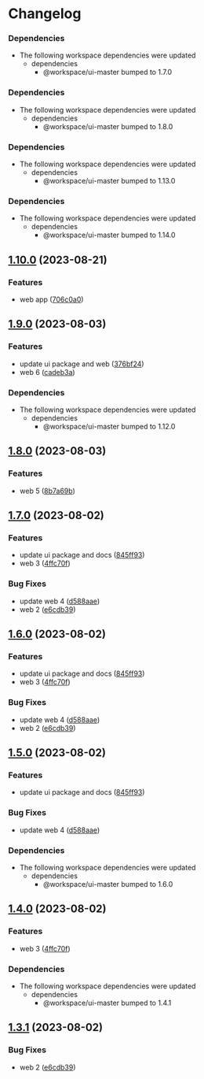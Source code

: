 # Changelog

### Dependencies

* The following workspace dependencies were updated
  * dependencies
    * @workspace/ui-master bumped to 1.7.0

### Dependencies

* The following workspace dependencies were updated
  * dependencies
    * @workspace/ui-master bumped to 1.8.0

### Dependencies

* The following workspace dependencies were updated
  * dependencies
    * @workspace/ui-master bumped to 1.13.0

### Dependencies

* The following workspace dependencies were updated
  * dependencies
    * @workspace/ui-master bumped to 1.14.0

## [1.10.0](https://github.com/alojzy231/release-please-playground/compare/web-v1.9.2...web-v1.10.0) (2023-08-21)


### Features

* web app ([706c0a0](https://github.com/alojzy231/release-please-playground/commit/706c0a0ab95bb8265f15e4ccee97ed01615aac46))

## [1.9.0](https://github.com/alojzy231/release-please-playground/compare/web-v1.8.0...web-v1.9.0) (2023-08-03)


### Features

* update ui package and web ([376bf24](https://github.com/alojzy231/release-please-playground/commit/376bf24cf1868d6243c9004f84ac772424d720bf))
* web 6 ([cadeb3a](https://github.com/alojzy231/release-please-playground/commit/cadeb3a26f5d5a7cd2e07ce7ebcd418201195082))


### Dependencies

* The following workspace dependencies were updated
  * dependencies
    * @workspace/ui-master bumped to 1.12.0

## [1.8.0](https://github.com/alojzy231/release-please-playground/compare/web-v1.7.1...web-v1.8.0) (2023-08-03)


### Features

* web 5 ([8b7a69b](https://github.com/alojzy231/release-please-playground/commit/8b7a69bab5975442cf39e34ec1b02f8ad0b6f7d2))

## [1.7.0](https://github.com/alojzy231/release-please-playground/compare/web-v1.6.1...web-v1.7.0) (2023-08-02)


### Features

* update ui package and docs ([845ff93](https://github.com/alojzy231/release-please-playground/commit/845ff930b0dd54f49463a2832a52f77b4ccbd55c))
* web 3 ([4ffc70f](https://github.com/alojzy231/release-please-playground/commit/4ffc70f60cd6d5dd90bc18fb8172f3ea06530aea))


### Bug Fixes

* update web 4 ([d588aae](https://github.com/alojzy231/release-please-playground/commit/d588aaed552f669e83a98a0598ef4b603c31f7e4))
* web 2 ([e6cdb39](https://github.com/alojzy231/release-please-playground/commit/e6cdb39615fe99b01a3aee37771387e38cf49ad8))

## [1.6.0](https://github.com/alojzy231/release-please-playground/compare/web-v1.5.1...web-v1.6.0) (2023-08-02)


### Features

* update ui package and docs ([845ff93](https://github.com/alojzy231/release-please-playground/commit/845ff930b0dd54f49463a2832a52f77b4ccbd55c))
* web 3 ([4ffc70f](https://github.com/alojzy231/release-please-playground/commit/4ffc70f60cd6d5dd90bc18fb8172f3ea06530aea))


### Bug Fixes

* update web 4 ([d588aae](https://github.com/alojzy231/release-please-playground/commit/d588aaed552f669e83a98a0598ef4b603c31f7e4))
* web 2 ([e6cdb39](https://github.com/alojzy231/release-please-playground/commit/e6cdb39615fe99b01a3aee37771387e38cf49ad8))

## [1.5.0](https://github.com/alojzy231/release-please-playground/compare/web-v1.4.0...web-v1.5.0) (2023-08-02)


### Features

* update ui package and docs ([845ff93](https://github.com/alojzy231/release-please-playground/commit/845ff930b0dd54f49463a2832a52f77b4ccbd55c))


### Bug Fixes

* update web 4 ([d588aae](https://github.com/alojzy231/release-please-playground/commit/d588aaed552f669e83a98a0598ef4b603c31f7e4))


### Dependencies

* The following workspace dependencies were updated
  * dependencies
    * @workspace/ui-master bumped to 1.6.0

## [1.4.0](https://github.com/alojzy231/release-please-playground/compare/web-v1.3.1...web-v1.4.0) (2023-08-02)


### Features

* web 3 ([4ffc70f](https://github.com/alojzy231/release-please-playground/commit/4ffc70f60cd6d5dd90bc18fb8172f3ea06530aea))


### Dependencies

* The following workspace dependencies were updated
  * dependencies
    * @workspace/ui-master bumped to 1.4.1

## [1.3.1](https://github.com/alojzy231/release-please-playground/compare/web-v1.3.0...web-v1.3.1) (2023-08-02)


### Bug Fixes

* web 2 ([e6cdb39](https://github.com/alojzy231/release-please-playground/commit/e6cdb39615fe99b01a3aee37771387e38cf49ad8))
